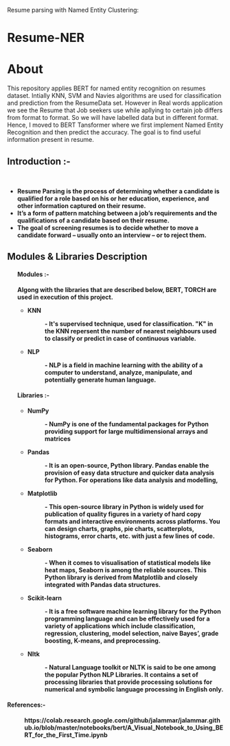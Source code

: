 Resume parsing with Named Entity Clustering: 
# Resume-NER

# About

This repository applies BERT for named entity recognition on resumes dataset. Intially KNN, SVM and Navies algorithms are used for classification and prediction from the ResumeData set. However in Real words application we see the Resume that Job seekers use while apllying to certain job differs from format to format. So we will have labelled data but in different format. Hence, I moved to BERT Tansformer where we first implement Named Entity Recognition and then predict the accuracy. The goal is to find useful information present in resume.
<h2>Introduction :-</h2><br>
<b>
  <ul>
  <li>Resume Parsing is the process of determining whether a candidate is qualified for a role based on his or her education, experience, and other information captured on their resume.</li>
  <li>It’s a form of pattern matching between a job’s requirements and the qualifications of a candidate based on their resume.</li>
  <li>The goal of screening resumes is to decide whether to move a candidate forward – usually onto an interview – or to reject them.</li>
  </ul>
  <h2>Modules & Libraries Description</h2>
  <ul>
    <h4>Modules :-</h4>
    Algong with the libraries that are described below, BERT, TORCH are used in execution of this project.
    <ul>
    <li>KNN</li>
      <dl>
      <dd>- It's supervised technique, used for classification. "K" in the KNN repersent the number of nearest neighbours used to classify or predict in case of continuous variable.</dd>
      </dl>
    <li>NLP</li>
      <dl>
      <dd>- NLP is a field in machine learning with the ability of a computer to understand, analyze, manipulate, and potentially generate human language.</dd>
      </dl>
    </ul> 
  </ul>
  <ul>
    <h4>Libraries :-</h4>
    <ul>
    <li>NumPy</li>
      <dl>
      <dd>- NumPy is one of the fundamental packages for Python providing support for large multidimensional arrays and matrices</dd>
      </dl>
    <li>Pandas</li>
      <dl>
      <dd>- It is an open-source, Python library. Pandas enable the provision of easy data structure and quicker data analysis for Python. For operations like data analysis and             modelling, </dd>
      </dl>
    <li>Matplotlib</li>
      <dl>
      <dd>- This open-source library in Python is widely used for publication of quality figures in a variety of hard copy formats and interactive environments across platforms.             You can design charts, graphs, pie charts, scatterplots, histograms, error charts, etc. with just a few lines of code.</dd>
      </dl>
    <li>Seaborn</li>
      <dl>
      <dd>- When it comes to visualisation of statistical models like heat maps, Seaborn is among the reliable sources. This Python library is derived from Matplotlib and closely integrated with Pandas data structures.</dd>
      </dl>
    <li>Scikit-learn</li>
      <dl>
      <dd>- It is a free software machine learning library for the Python programming language and can be effectively used for a variety of applications which include classification, regression, clustering, model selection, naive Bayes’, grade boosting, K-means, and preprocessing.</dd>
      </dl>
      <li>Nltk</li>
      <dl>
      <dd>- Natural Language toolkit or NLTK is said to be one among the popular Python NLP Libraries. It contains a set of processing libraries that provide processing solutions for numerical and symbolic language processing in English only.</dd>
      </dl>
    </ul>
  </ul>
<h4>References:-</h4> 
  <dl>
<dd>https://colab.research.google.com/github/jalammar/jalammar.github.io/blob/master/notebooks/bert/A_Visual_Notebook_to_Using_BERT_for_the_First_Time.ipynb
  </dl>  

